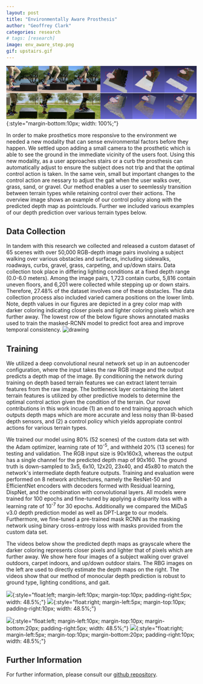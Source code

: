 ```yaml
---
layout: post
title: "Environmentally Aware Prosthesis"
author: "Geoffrey Clark"
categories: research
# tags: [research]
image: env_aware_step.png
gif: upstairs.gif
---
```


![](assets/img/env_aware_step.png){:style="margin-bottom:10px; width: 100%;"}
<!-- {:style="float:center; margin-left:10px; margin-top:10px; padding-right:10px; width: 100%;"}  -->
In order to make prosthetics more responsive to the environment we needed a new modality that can sense environmental factors before they happen. We settled upon adding a small camera to the prosthetic which is able to see the ground in the immediate vicinity of the users foot. Using this new modality, as a user approaches stairs or a curb the prosthesis can automatically adjust to ensure the subject does not trip and that the optimal control action is taken. In the same vein, small but important changes to the control action are nessary to adjust the gait when the user walks over, grass, sand, or gravel. Our method enables a user to seemlessly transition between terrain types while retaining control over their actions. The overview image shows an example of our control policy along with the predicted depth map as pointclouds. Further we included various examples of our depth prediction over various terrain types below.


## Data Collection
In tandem with this research we collected and released a custom dataset of 65 scenes with over 50,000 RGB-depth image pairs involving a subject walking over various obstacles and surfaces, including sidewalks, roadways, curbs, gravel, grass, carpeting, and up/down stairs. Data collection took place in differing lighting conditions at a fixed depth range (0.0-6.0 meters). Among the image pairs, 1,723 contain curbs, 5,816 contain uneven floors, and 6,201 were collected while stepping up or down stairs. Therefore, 27.48% of the dataset involves one of these obstacles. The data collection process also included varied camera positions on the lower limb. Note, depth values in our figures are depicted in a grey color map with darker coloring indicating closer pixels and lighter coloring pixels which are further away. The lowest row of the below figure shows annotated masks used to train the masked-RCNN model to predict foot area and improve temporal consistency. 
<img src="/assets/img/dataset.png" alt="drawing" width="1500"/>

## Training
We utilized a deep convolutional neural network set up in an autoencoder configuration, where the input takes the raw RGB image and the output predicts a depth map of the image. By conditioning the network during training on depth based terrain features we can extract latent terrain features from the raw image. The bottleneck layer containing the latent terrain features is utilized by other predictive models to determine the optimal control action given the condition of the terrain. Our novel contributions in this work incude (1) an end to end training approach which outputs depth maps which are more accurate and less noisy than IR-based depth sensors, and (2) a control policy which yields appropiate control actions for various terrain types. 

We trained our model using 80% (52 scenes) of the custom data set with the Adam optimizer, learning rate of 10<sup>-5</sup>, and withheld 20% (13 scenes) for testing and validation. The RGB input size is 90x160x3, whereas the output has a single channel for the predicted depth map of 90x160. The ground truth is down-sampled to 3x5, 6x10, 12x20, 23x40, and 45x80 to match the network's intermediate depth feature outputs. Training and evaluation were performed on 8 network architectures, namely the ResNet-50 and EfficientNet encoders with decoders formed with Residual learning, DispNet, and the combination with convolutional layers. All models were trained for 100 epochs and fine-tuned by applying a disparity loss with a learning rate of 10<sup>-7</sup> for 30 epochs. Additionally we compared the MiDaS v3.0 depth prediction model as well as DPT-Large to our models. Furthermore, we fine-tuned a pre-trained mask RCNN as the masking network using binary cross-entropy loss with masks provided from the custom data set.

The videos below show the predicted depth maps as grayscale where the darker coloring represents closer pixels and lighter that of pixels which are further away. We show here four images of a subject walking over gravel outdoors, carpet indoors, and up/down outdoor stairs. The RBG images on the left are used to directly estimate the depth maps on the right. The videos show that our method of monocular depth prediction is robust to ground type, lighting conditions, and gait.

![](assets/img/gravel.gif){:style="float:left; margin-left:10px; margin-top:10px; padding-right:5px; width: 48.5%;"}
![](assets/img/carpet.gif){:style="float:right; margin-left:5px; margin-top:10px; padding-right:10px; width: 48.5%;"}

![](assets/img/upstairs.gif){:style="float:left; margin-left:10px; margin-top:10px; margin-bottom:20px; padding-right:5px; width: 48.5%;"}
![](assets/img/downstairs.gif){:style="float:right; margin-left:5px; margin-top:10px; margin-bottom:20px; padding-right:10px; width: 48.5%;"}

<!-- |<img src="/assets/img/gravel.gif" alt="drawing" width="450"/> | <img src="/assets/img/carpet.gif" alt="drawing" width="450"/> |
|<img src="/assets/img/upstairs.gif" alt="drawing" width="450"/> | <img src="/assets/img/downstairs.gif" alt="drawing" width="450"/> | -->


## Further Information
For further information, please consult our [github repository](https://github.com/GeoffreyMClark/Depth_Estimation).